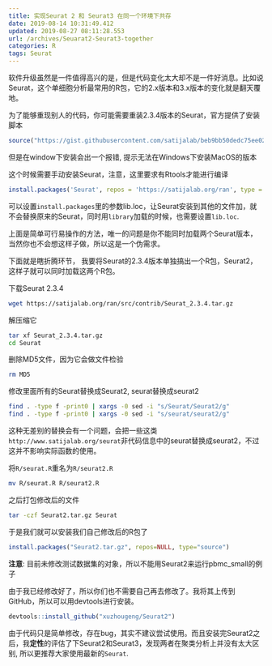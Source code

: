 ```yaml
---
title: 实现Seurat 2 和 Seurat3 在同一个环境下共存
date: 2019-08-14 10:31:49.412
updated: 2019-08-27 08:11:28.553
url: /archives/Seuarat2-Seurat3-together
categories: R
tags: Seurat
---
```


软件升级虽然是一件值得高兴的是，但是代码变化太大却不是一件好消息。比如说Seurat，这个单细胞分析最常用的R包，它的2.x版本和3.x版本的变化就是翻天覆地。

为了能够重现别人的代码，你可能需要重装2.3.4版本的Seurat，官方提供了安装脚本

```r
source("https://gist.githubusercontent.com/satijalab/beb9bb50dedc75ee023bd5d9be5fe684/raw/e103577735a2fba9da2ccca14ce1ac33e46c1bc4/old_seurat.R")
```

但是在window下安装会出一个报错, 提示无法在Windows下安装MacOS的版本

这个时候需要手动安装Seurat，注意，这里要求有Rtools才能进行编译

```r
install.packages('Seurat', repos = 'https://satijalab.org/ran', type = "source")
```

可以设置`install.packages`里的参数lib.loc，让Seurat安装到其他的文件加，就不会替换原来的Seurat，同时用`library`加载的时候，也需要设置`lib.loc`.

上面是简单可行易操作的方法，唯一的问题是你不能同时加载两个Seurat版本，当然你也不会想这样子做，所以这是一个伪需求。

下面就是瞎折腾环节， 我要将Seurat的2.3.4版本单独搞出一个R包，Seurat2，这样子就可以同时加载这两个R包。

下载Seurat 2.3.4

```bash
wget https://satijalab.org/ran/src/contrib/Seurat_2.3.4.tar.gz
```

解压缩它

```bash
tar xf Seurat_2.3.4.tar.gz
cd Seurat
```

删除MD5文件，因为它会做文件检验

```bash
rm MD5
```

修改里面所有的Seurat替换成Seurat2, seurat替换成seurat2

```bash
find . -type f -print0 | xargs -0 sed -i "s/Seurat/Seurat2/g"
find . -type f -print0 | xargs -0 sed -i "s/seurat/seurat2/g"
```

这种无差别的替换会有一个问题，会把一些这类`http://www.satijalab.org/seurat`非代码信息中的seurat替换成seurat2，不过这并不影响实际函数的使用。

将`R/seurat.R`重名为`R/seurat2.R`

```bash
mv R/seurat.R R/seurat2.R
```

之后打包修改后的文件

```bash
tar -czf Seurat2.tar.gz Seurat
```

于是我们就可以安装我们自己修改后的R包了

```r
install.packages("Seurat2.tar.gz", repos=NULL, type="source")
```

**注意**: 目前未修改测试数据集的对象，所以不能用Seurat2来运行pbmc_small的例子

由于我已经修改好了，所以你们也不需要自己再去修改了。我将其上传到GitHub，所以可以用devtools进行安装。

```r
devtools::install_github("xuzhougeng/Seurat2")
```

由于代码只是简单修改，存在bug，其实不建议尝试使用。而且安装完Seurat2之后，我**定性**的评估了下Seurat2和Seurat3，发现两者在聚类分析上并没有太大区别, 所以更推荐大家使用最新的`Seurat`.


